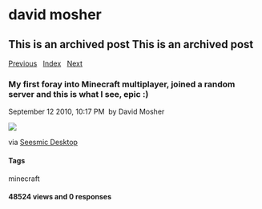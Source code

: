 # david mosher

## This is an archived post This is an archived post

[Previous](../../../posts/2010/11/front-end-web-debugging-techniques-isolation.html)
  [Index](../../../index.html)  
[Next](../../../posts/2010/09/focus-is-the-glue.html)

### My first foray into Minecraft multiplayer, joined a random server and this is what I see, epic :)

September 12 2010, 10:17 PM  by David Mosher

![](../../../image/2010/09/14963022-Screen_shot_2010-09-12_at_11.03.34_PM.png)

via [Seesmic Desktop](http://desktop.seesmic.com/)

#### Tags

minecraft

#### 48524 views and 0 responses


